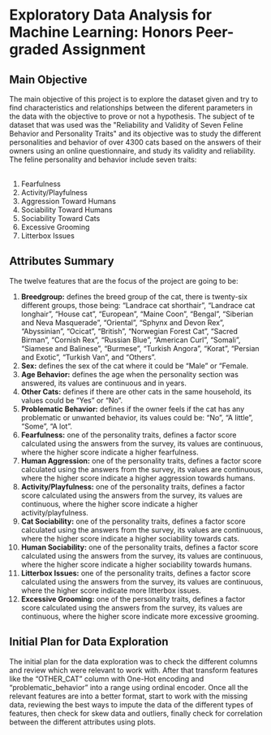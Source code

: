 **<h1>Exploratory Data Analysis for Machine Learning: Honors Peer-graded Assignment**</h1>
<h2>Main Objective</h2>
The main objective of this project is to explore the dataset given and try to find characteristics and relationships between the diferent parameters in the data with the objective to prove or not a hypothesis. The subject of te dataset that was used was the "Reliability and Validity of Seven Feline Behavior and Personality Traits" and its objective was to study the different personalities and behavior of over 4300 cats based on the answers of their owners using an online questionnaire, and study its validity and reliability. The feline personality and behavior include seven traits: 
<br>
<br>
<ol>
  <li>Fearfulness</li>
  <li>Activity/Playfulness</li>
  <li>Aggression Toward Humans</li>
  <li>Sociability Toward Humans</li>
  <li>Sociability Toward Cats</li>
  <li>Excessive Grooming</li>
  <li>Litterbox Issues</li>
</ol>

<h2>Attributes Summary</h2>
The twelve features that are the focus of the project are going to be:
<ol>
  <li><b>Breedgroup:</b> defines the breed group of the cat, there is twenty-six different groups, those being: “Landrace cat shorthair”, “Landrace cat longhair”, “House cat”, “European”, “Maine Coon”, “Bengal”, “Siberian and Neva Masquerade”, “Oriental”, “Sphynx and Devon Rex”, “Abyssinian”, “Ocicat”, “British”, “Norwegian Forest Cat”, “Sacred Birman”, “Cornish Rex”, “Russian Blue”, “American Curl”, “Somali”, “Siamese and Balinese”, “Burmese”, “Turkish Angora”, “Korat”, “Persian and Exotic”, “Turkish Van”, and “Others”.</li>
  <li><b>Sex:</b> defines the sex of the cat where it could be “Male” or “Female.</li>
  <li><b>Age Behavior:</b> defines the age when the personality section was answered, its values are continuous and in years.</li>
  <li><b>Other Cats:</b> defines if there are other cats in the same household, its values could be “Yes” or “No”.</li>
  <li><b>Problematic Behavior:</b> defines if the owner feels if the cat has any problematic or unwanted behavior, its values could be: “No”, “A little”, “Some”, “A lot”.</li>
  <li><b>Fearfulness:</b> one of the personality traits, defines a factor score calculated using the answers from the survey, its values are continuous, where the higher score indicate a higher fearfulness.</li>
  <li><b>Human Aggression:</b> one of the personality traits, defines a factor score calculated using the answers from the survey, its values are continuous, where the higher score indicate a higher aggression towards humans.</li>
  <li><b>Activity/Playfulness:</b> one of the personality traits, defines a factor score calculated using the answers from the survey, its values are continuous, where the higher score indicate a higher activity/playfulness.</li>
  <li><b>Cat Sociability:</b> one of the personality traits, defines a factor score calculated using the answers from the survey, its values are continuous, where the higher score indicate a higher sociability towards cats.</li>
  <li><b>Human Sociability:</b> one of the personality traits, defines a factor score calculated using the answers from the survey, its values are continuous, where the higher score indicate a higher sociability towards humans.</li>
  <li><b>Litterbox Issues:</b> one of the personality traits, defines a factor score calculated using the answers from the survey, its values are continuous, where the higher score indicate more litterbox issues.</li>
  <li><b>Excessive Grooming:</b> one of the personality traits, defines a factor score calculated using the answers from the survey, its values are continuous, where the higher score indicate more excessive grooming.</li>
</ol>
<h2>Initial Plan for Data Exploration</h2>
The initial plan for the data exploration was to check the different columns and review which were relevant to work with. After that transform features like the “OTHER_CAT”
column with One-Hot encoding and “problematic_behavior” into a range using ordinal encoder. Once all the relevant features are into a better format, start to work with the missing data, reviewing the best ways to impute the data of the different types of features, then check for skew data and outliers, finally check for correlation between the different attributes using plots.

